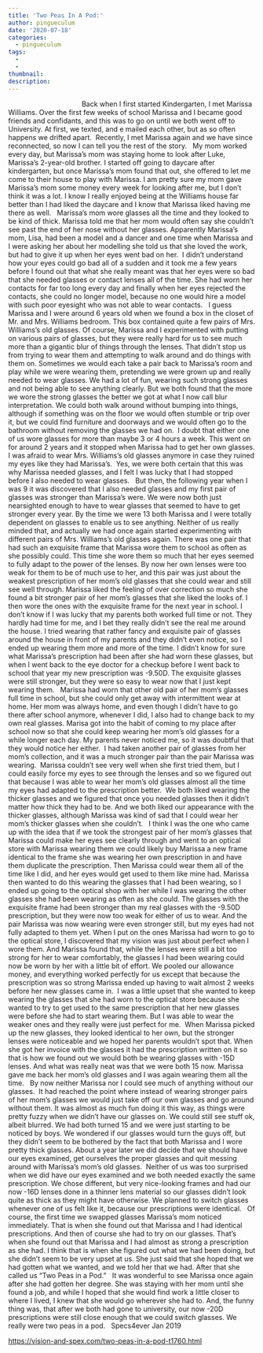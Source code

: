 ```yaml
---
title: 'Two Peas In A Pod:'
author: pingueculum
date: '2020-07-18'
categories:
  - pingueculum
tags:
  - 
  - 
thumbnail: 
description: 
---
```


                                     
Back when I first started Kindergarten, I met Marissa Williams. Over the first few weeks of school Marissa and I became good friends and confidants, and this was to go on until we both went off to University. At first, we texted, and e mailed each other, but as so often happens we drifted apart.  Recently, I met Marissa again and we have since reconnected, so now I can tell you the rest of the story.
 
My mom worked every day, but Marissa’s mom was staying home to look after Luke, Marissa’s 2-year-old brother. I started off going to daycare after kindergarten, but once Marissa’s mom found that out, she offered to let me come to their house to play with Marissa. I am pretty sure my mom gave Marissa’s mom some money every week for looking after me, but I don’t think it was a lot. I know I really enjoyed being at the Williams house far better than I had liked the daycare and I know that Marissa liked having me there as well.
 
Marissa’s mom wore glasses all the time and they looked to be kind of thick. Marissa told me that her mom would often say she couldn’t see past the end of her nose without her glasses. Apparently Marissa’s mom, Lisa, had been a model and a dancer and one time when Marissa and I were asking her about her modelling she told us that she loved the work, but had to give it up when her eyes went bad on her.  I didn’t understand how your eyes could go bad all of a sudden and it took me a few years before I found out that what she really meant was that her eyes were so bad that she needed glasses or contact lenses all of the time. She had worn her contacts for far too long every day and finally when her eyes rejected the contacts, she could no longer model, because no one would hire a model with such poor eyesight who was not able to wear contacts.
 
I guess Marissa and I were around 6 years old when we found a box in the closet of Mr. and Mrs. Williams bedroom. This box contained quite a few pairs of Mrs. Williams’s old glasses. Of course, Marissa and I experimented with putting on various pairs of glasses, but they were really hard for us to see much more than a gigantic blur of things through the lenses. That didn’t stop us from trying to wear them and attempting to walk around and do things with them on. Sometimes we would each take a pair back to Marissa’s room and play while we were wearing them, pretending we were grown up and really needed to wear glasses. We had a lot of fun, wearing such strong glasses and not being able to see anything clearly. But we both found that the more we wore the strong glasses the better we got at what I now call blur interpretation. We could both walk around without bumping into things, although if something was on the floor we would often stumble or trip over it, but we could find furniture and doorways and we would often go to the bathroom without removing the glasses we had on.  I doubt that either one of us wore glasses for more than maybe 3 or 4 hours a week. This went on for around 2 years and it stopped when Marissa had to get her own glasses. I was afraid to wear Mrs. Williams’s old glasses anymore in case they ruined my eyes like they had Marissa’s.  Yes, we were both certain that this was why Marissa needed glasses, and I felt I was lucky that I had stopped before I also needed to wear glasses.
 
But then, the following year when I was 9 it was discovered that I also needed glasses and my first pair of glasses was stronger than Marissa’s were. We were now both just nearsighted enough to have to wear glasses that seemed to have to get stronger every year. By the time we were 13 both Marissa and I were totally dependent on glasses to enable us to see anything. Neither of us really minded that, and actually we had once again started experimenting with different pairs of Mrs. Williams’s old glasses again. There was one pair that had such an exquisite frame that Marissa wore them to school as often as she possibly could. This time she wore them so much that her eyes seemed to fully adapt to the power of the lenses. By now her own lenses were too weak for them to be of much use to her, and this pair was just about the weakest prescription of her mom’s old glasses that she could wear and still see well through. Marissa liked the feeling of over correction so much she found a bit stronger pair of her mom’s glasses that she liked the looks of. I then wore the ones with the exquisite frame for the next year in school. I don’t know if I was lucky that my parents both worked full time or not. They hardly had time for me, and I bet they really didn’t see the real me around the house. I tried wearing that rather fancy and exquisite pair of glasses around the house in front of my parents and they didn’t even notice, so I ended up wearing them more and more of the time. I didn’t know for sure what Marissa’s prescription had been after she had worn these glasses, but when I went back to the eye doctor for a checkup before I went back to school that year my new prescription was -9.50D. The exquisite glasses were still stronger, but they were so easy to wear now that I just kept wearing them.
 
Marissa had worn that other old pair of her mom’s glasses full time in school, but she could only get away with intermittent wear at home. Her mom was always home, and even though I didn’t have to go there after school anymore, whenever I did, I also had to change back to my own real glasses. Marisa got into the habit of coming to my place after school now so that she could keep wearing her mom’s old glasses for a while longer each day. My parents never noticed me, so it was doubtful that they would notice her either.  I had taken another pair of glasses from her mom’s collection, and it was a much stronger pair than the pair Marissa was wearing.  Marissa couldn’t see very well when she first tried them, but I could easily force my eyes to see through the lenses and so we figured out that because I was able to wear her mom’s old glasses almost all the time my eyes had adapted to the prescription better.  We both liked wearing the thicker glasses and we figured that once you needed glasses then it didn’t matter how thick they had to be. And we both liked our appearance with the thicker glasses, although Marissa was kind of sad that I could wear her mom’s thicker glasses when she couldn’t. 
 
I think I was the one who came up with the idea that if we took the strongest pair of her mom’s glasses that Marissa could make her eyes see clearly through and went to an optical store with Marissa wearing them we could likely buy Marissa a new frame identical to the frame she was wearing her own prescription in and have them duplicate the prescription. Then Marissa could wear them all of the time like I did, and her eyes would get used to them like mine had. Marissa then wanted to do this wearing the glasses that I had been wearing, so I ended up going to the optical shop with her while I was wearing the other glasses she had been wearing as often as she could. The glasses with the exquisite frame had been stronger than my real glasses with the -9.50D prescription, but they were now too weak for either of us to wear. And the pair Marissa was now wearing were even stronger still, but my eyes had not fully adapted to them yet. When I put on the ones Marissa had worn to go to the optical store, I discovered that my vision was just about perfect when I wore them. And Marissa found that, while the lenses were still a bit too strong for her to wear comfortably, the glasses I had been wearing could now be worn by her with a little bit of effort. We pooled our allowance money, and everything worked perfectly for us except that because the prescription was so strong Marissa ended up having to wait almost 2 weeks before her new glasses came in.  I was a little upset that she wanted to keep wearing the glasses that she had worn to the optical store because she wanted to try to get used to the same prescription that her new glasses were before she had to start wearing them. But I was able to wear the weaker ones and they really were just perfect for me.  When Marissa picked up the new glasses, they looked identical to her own, but the stronger lenses were noticeable and we hoped her parents wouldn’t spot that. When she got her invoice with the glasses it had the prescription written on it so that is how we found out we would both be wearing glasses with -15D lenses. And what was really neat was that we were both 15 now. Marissa gave me back her mom’s old glasses and I was again wearing them all the time.
 
By now neither Marissa nor I could see much of anything without our glasses.  It had reached the point where instead of wearing stronger pairs of her mom’s glasses we would just take off our own glasses and go around without them. It was almost as much fun doing it this way, as things were pretty fuzzy when we didn’t have our glasses on. We could still see stuff ok, albeit blurred. We had both turned 15 and we were just starting to be noticed by boys. We wondered if our glasses would turn the guys off, but they didn’t seem to be bothered by the fact that both Marissa and I wore pretty thick glasses. About a year later we did decide that we should have our eyes examined, get ourselves the proper glasses and quit messing around with Marissa’s mom’s old glasses.  Neither of us was too surprised when we did have our eyes examined and we both needed exactly the same prescription. We chose different, but very nice-looking frames and had our now -16D lenses done in a thinner lens material so our glasses didn’t look quite as thick as they might have otherwise. We planned to switch glasses whenever one of us felt like it, because our prescriptions were identical.
 
Of course, the first time we swapped glasses Marissa’s mom noticed immediately. That is when she found out that Marissa and I had identical prescriptions. And then of course she had to try on our glasses. That’s when she found out that Marissa and I had almost as strong a prescription as she had. I think that is when she figured out what we had been doing, but she didn’t seem to be very upset at us. She just said that she hoped that we had gotten what we wanted, and we told her that we had. After that she called us “Two Peas in a Pod.”
 
It was wonderful to see Marissa once again after she had gotten her degree. She was staying with her mom until she found a job, and while I hoped that she would find work a little closer to where I lived, I knew that she would go wherever she had to. And, the funny thing was, that after we both had gone to university, our now -20D prescriptions were still close enough that we could switch glasses. We really were two peas in a pod.
 
Specs4ever
Jan 2019
 
 

https://vision-and-spex.com/two-peas-in-a-pod-t1760.html
